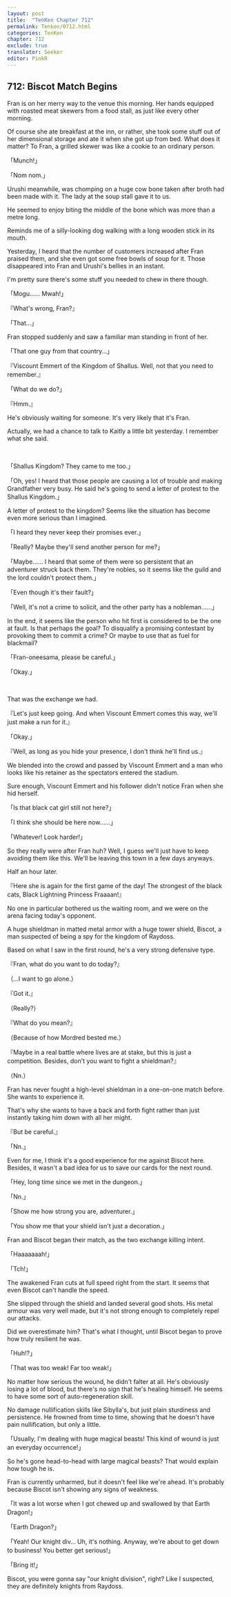 ```yaml
---
layout: post
title:  "TenKen Chapter 712"
permalink: Tenken/0712.html
categories: TenKen
chapter: 712
exclude: true
translator: Seeker
editor: PinkR
---
```

<h2 id="ch712">712: Biscot Match Begins</h2>
<p>Fran is on her merry way to the venue this morning. Her hands equipped with roasted meat skewers from a food stall, as just like every other morning.</p>

<p>Of course she ate breakfast at the inn, or rather, she took some stuff out of her dimensional storage and ate it when she got up from bed. What does it matter? To Fran, a grilled skewer was like a cookie to an ordinary person.</p>

<p>「Munch!」</p>
<p>「Nom nom.」</p>

<p>Urushi meanwhile, was chomping on a huge cow bone taken after broth had been made with it. The lady at the soup stall gave it to us.</p>

<p>He seemed to enjoy biting the middle of the bone which was more than a metre long.</p>

<p>Reminds me of a silly-looking dog walking with a long wooden stick in its mouth.</p>

<p>Yesterday, I heard that the number of customers increased after Fran praised them, and she even got some free bowls of soup for it. Those disappeared into Fran and Urushi's bellies in an instant.</p>

<p>I'm pretty sure there's some stuff you needed to chew in there though.</p>

<p>「Mogu…… Mwah!」</p>
<p>『What's wrong, Fran?』</p>
<p>「That…」</p>

<p>Fran stopped suddenly and saw a familiar man standing in front of her.</p>

<p>「That one guy from that country…」</p>
<p>『Viscount Emmert of the Kingdom of Shallus. Well, not that you need to remember.』</p>
<p>「What do we do?」</p>
<p>『Hmm.』</p>

<p>He's obviously waiting for someone. It's very likely that it's Fran.</p>

<p>Actually, we had a chance to talk to Kaitly a little bit yesterday. I remember what she said.</p>

<br>
<p>「Shallus Kingdom? They came to me too.」</p>
<p>「Oh, yes! I heard that those people are causing a lot of trouble and making Grandfather very busy. He said he's going to send a letter of protest to the Shallus Kingdom.」</p>

<p>A letter of protest to the kingdom? Seems like the situation has become even more serious than I imagined.</p>

<p>「I heard they never keep their promises ever.」</p>
<p>「Really? Maybe they'll send another person for me?」</p>
<p>「Maybe…… I heard that some of them were so persistent that an adventurer struck back them. They're nobles, so it seems like the guild and the lord couldn't protect them.」</p>
<p>「Even though it's their fault?」</p>
<p>「Well, it's not a crime to solicit, and the other party has a nobleman……」</p>

<p>In the end, it seems like the person who hit first is considered to be the one at fault. Is that perhaps the goal? To disqualify a promising contestant by provoking them to commit a crime? Or maybe to use that as fuel for blackmail?</p>

<p>「Fran-oneesama, please be careful.」</p>
<p>「Okay.」</p>
<br>

<p>That was the exchange we had.</p>

<p>『Let's just keep going. And when Viscount Emmert comes this way, we'll just make a run for it.』</p>
<p>「Okay.」</p>
<p>『Well, as long as you hide your presence, I don't think he'll find us.』</p>

<p>We blended into the crowd and passed by Viscount Emmert and a man who looks like his retainer as the spectators entered the stadium.</p>

<p>Sure enough, Viscount Emmert and his follower didn't notice Fran when she hid herself.</p>

<p>「Is that black cat girl still not here?」</p>
<p>「I think she should be here now……」</p>
<p>「Whatever! Look harder!」</p>

<p>So they really were after Fran huh? Well, I guess we'll just have to keep avoiding them like this. We'll be leaving this town in a few days anyways.</p>

<p>Half an hour later.</p>

<p>『Here she is again for the first game of the day! The strongest of the black cats, Black Lightning Princess Fraaaan!』</p>

<p>No one in particular bothered us the waiting room, and we were on the arena facing today's opponent.</p>

<p>A huge shieldman in matted metal armor with a huge tower shield, Biscot, a man suspected of being a spy for the kingdom of Raydoss.</p>

<p>Based on what I saw in the first round, he's a very strong defensive type.</p>

<p>『Fran, what do you want to do today?』</p>
<p>（…I want to go alone.）</p>
<p>『Got it.』</p>
<p>（Really?）</p>
<p>『What do you mean?』</p>
<p>（Because of how Mordred bested me.）</p>
<p>『Maybe in a real battle where lives are at stake, but this is just a competition. Besides, don't you want to fight a shieldman?』</p>
<p>（Nn.）</p>

<p>Fran has never fought a high-level shieldman in a one-on-one match before. She wants to experience it.</p>

<p>That's why she wants to have a back and forth fight rather than just instantly taking him down with all her might.</p>

<p>『But be careful.』</p>
<p>「Nn.」</p>

<p>Even for me, I think it's a good experience for me against Biscot here. Besides, it wasn't a bad idea for us to save our cards for the next round.</p>

<p>「Hey, long time since we met in the dungeon.」</p>
<p>「Nn.」</p>
<p>「Show me how strong you are, adventurer.」</p>
<p>「You show me that your shield isn't just a decoration.」</p>

<p>Fran and Biscot began their match, as the two exchange killing intent.</p>

<p>「Haaaaaaah!」</p>
<p>「Tch!」</p>

<p>The awakened Fran cuts at full speed right from the start. It seems that even Biscot can't handle the speed.</p>

<p>She slipped through the shield and landed several good shots. His metal armour was very well made, but it's not strong enough to completely repel our attacks.</p>

<p>Did we overestimate him? That's what I thought, until Biscot began to prove how truly resilient he was.</p>

<p>「Huh!?」</p>
<p>「That was too weak! Far too weak!」</p>

<p>No matter how serious the wound, he didn't falter at all. He's obviously losing a lot of blood, but there's no sign that he's healing himself. He seems to have some sort of auto-regeneration skill.</p>

<p>No damage nullification skills like Sibylla's, but just plain sturdiness and persistence. He frowned from time to time, showing that he doesn't have pain nullification, but only a little.</p>

<p>「Usually, I'm dealing with huge magical beasts! This kind of wound is just an everyday occurrence!」</p>

<p>So he's gone head-to-head with large magical beasts? That would explain how tough he is.</p>

<p>Fran is currently unharmed, but it doesn't feel like we're ahead. It's probably because Biscot isn't showing any signs of weakness.</p>

<p>「It was a lot worse when I got chewed up and swallowed by that Earth Dragon!」</p>
<p>「Earth Dragon?」</p>
<p>「Yeah! Our knight div… Uh, it's nothing. Anyway, we're about to get down to business! You better get serious!」</p>
<p>「Bring it!」</p>

<p>Biscot, you were gonna say "our knight division", right? Like I suspected, they are definitely knights from Raydoss.</p>

<br>






